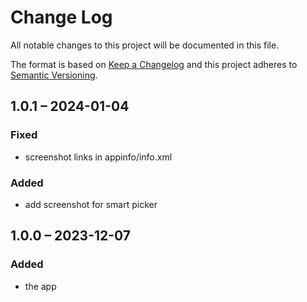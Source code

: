 # Change Log
All notable changes to this project will be documented in this file.

The format is based on [Keep a Changelog](http://keepachangelog.com/)
and this project adheres to [Semantic Versioning](http://semver.org/).

## 1.0.1 – 2024-01-04
### Fixed
* screenshot links in appinfo/info.xml

### Added
* add screenshot for smart picker


## 1.0.0 – 2023-12-07
### Added
* the app
